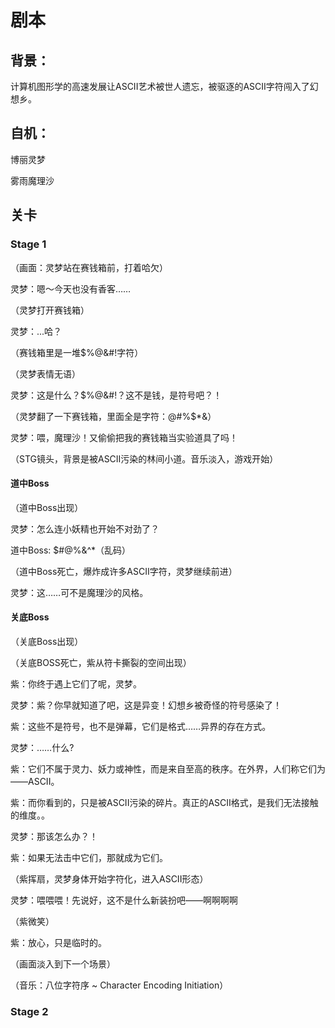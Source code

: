 # 剧本
## 背景：

计算机图形学的高速发展让ASCII艺术被世人遗忘，被驱逐的ASCII字符闯入了幻想乡。


## 自机：
博丽灵梦

雾雨魔理沙

## 关卡
### Stage 1
（画面：灵梦站在赛钱箱前，打着哈欠）

灵梦：嗯～今天也没有香客……

（灵梦打开赛钱箱）

灵梦：...哈？

（赛钱箱里是一堆$%@&#!字符）

（灵梦表情无语）

灵梦：这是什么？$%@&#!？这不是钱，是符号吧？！

（灵梦翻了一下赛钱箱，里面全是字符：@#%$*&）

灵梦：喂，魔理沙！又偷偷把我的赛钱箱当实验道具了吗！ 

（STG镜头，背景是被ASCII污染的林间小道。音乐淡入，游戏开始）

#### 道中Boss

（道中Boss出现）

灵梦：怎么连小妖精也开始不对劲了？

道中Boss: $#@%&^*（乱码）

（道中Boss死亡，爆炸成许多ASCII字符，灵梦继续前进）

灵梦：这……可不是魔理沙的风格。

#### 关底Boss

（关底Boss出现）

（关底BOSS死亡，紫从符卡撕裂的空间出现）

紫：你终于遇上它们了呢，灵梦。

灵梦：紫？你早就知道了吧，这是异变！幻想乡被奇怪的符号感染了！

紫：这些不是符号，也不是弹幕，它们是格式……异界的存在方式。

灵梦：……什么?

紫：它们不属于灵力、妖力或神性，而是来自至高的秩序。在外界，人们称它们为——ASCII。

紫：而你看到的，只是被ASCII污染的碎片。真正的ASCII格式，是我们无法接触的维度。。

灵梦：那该怎么办？！

紫：如果无法击中它们，那就成为它们。

（紫挥扇，灵梦身体开始字符化，进入ASCII形态）

灵梦：喂喂喂！先说好，这不是什么新装扮吧——啊啊啊啊

（紫微笑）

紫：放心，只是临时的。

（画面淡入到下一个场景）

（音乐：八位字符序 ~ Character Encoding Initiation）

### Stage 2